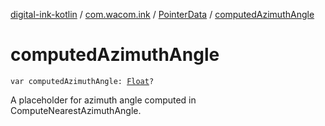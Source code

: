 [digital-ink-kotlin](../../index.md) / [com.wacom.ink](../index.md) / [PointerData](index.md) / [computedAzimuthAngle](./computed-azimuth-angle.md)

# computedAzimuthAngle

`var computedAzimuthAngle: `[`Float`](https://kotlinlang.org/api/latest/jvm/stdlib/kotlin/-float/index.html)`?`

A placeholder for azimuth angle computed in ComputeNearestAzimuthAngle.

